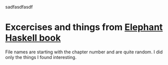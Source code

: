 <div style="backgroud-color:red, height: 300, width: 300">sadfasdfasdf</div>





# Excercises and things from [Elephant Haskell book](http://learnyouahaskell.com/chapters)

File names are starting with the chapter number and are quite random. I did only the things I found interesting.
